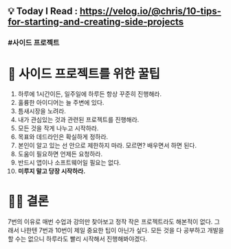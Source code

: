 ## 💡 Today I Read : https://velog.io/@chris/10-tips-for-starting-and-creating-side-projects

### #사이드 프로젝트

# 🔑 사이드 프로젝트를 위한 꿀팁
1. 하루에 1시간이든, 일주일에 하루든 항상 꾸준히 진행해라.
2. 훌륭한 아이디어는 늘 주변에 있다.
3. 틈새시장을 노려라.
4. 내가 관심있는 것과 관련된 프로젝트를 진행해라.
5. 모든 것을 작게 나누고 시작하라.
6. 목표와 데드라인은 확실하게 정하라.
7. 본인이 알고 있는 선 안으로 제한하지 마라. 모르면? 배우면서 하면 된다.
8. 도움이 필요하면 언제든 요청하라.
9. 반드시 앱이나 소프트웨어일 필요는 없다.
10. **미루지 말고 당장 시작하라.**

# 👩‍⚖️ 결론
7번의 이유로 매번 수업과 강의만 찾아보고 정작 작은 프로젝트라도 해본적이 없다.
그래서 나한텐 7번과 10번이 제일 중요한 팁이 아닌가 싶다. 모든 것을 다 공부하고 개발을 할 수는 없으니 하루라도 빨리 시작해서 진행해봐야겠다.